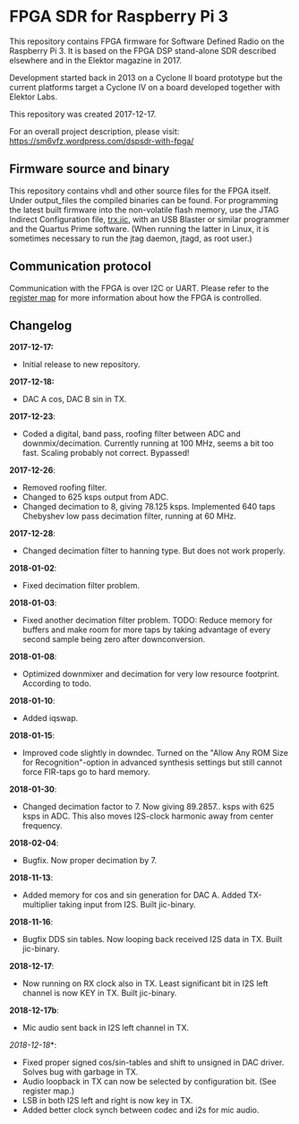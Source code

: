 # FPGA SDR for Raspberry Pi 3

This repository contains FPGA firmware for Software Defined Radio on the Raspberry Pi 3.
It is based on the FPGA DSP stand-alone SDR described elsewhere and in the Elektor magazine in 2017.
 
Development started back in 2013 on a Cyclone II board prototype but the current platforms target a Cyclone IV on a board developed together with Elektor Labs.

This repository was created 2017-12-17.

For an overall project description, please visit: https://sm6vfz.wordpress.com/dspsdr-with-fpga/

## Firmware source and binary

This repository contains vhdl and other source files for the FPGA itself. Under output_files the compiled binaries can be found. For programming the latest built firmware into the non-volatile flash memory, use the JTAG Indirect Configuration file, [trx.jic](fpga/output_files/trx.jic), with an USB Blaster or similar programmer and the Quartus Prime software. (When running the latter in Linux, it is sometimes necessary to run the jtag daemon, jtagd, as root user.) 

## Communication protocol

Communication with the FPGA is over I2C or UART.
Please refer to the [register map](/docs/register-map.org) for more information about how the FPGA is controlled.

## Changelog

**2017-12-17:**  
* Initial release to new repository.  

**2017-12-18:**   
* DAC A cos, DAC B sin in TX.  

**2017-12-23**:  
* Coded a digital, band pass, roofing filter between ADC and downmix/decimation. Currently running at 100 MHz, seems a bit too fast. Scaling probably not correct. Bypassed!  

**2017-12-26**:  
* Removed roofing filter.
* Changed to 625 ksps output from ADC.
* Changed decimation to 8, giving 78.125 ksps. Implemented 640 taps Chebyshev low pass decimation filter, running at 60 MHz.  

**2017-12-28**:  
* Changed decimation filter to hanning type. But does not work properly.  

**2018-01-02**:  
* Fixed decimation filter problem.

**2018-01-03**:  
* Fixed another decimation filter problem. TODO: Reduce memory for buffers and make room for more taps by taking advantage of every second sample being zero after downconversion.  

**2018-01-08**:  
* Optimized downmixer and decimation for very low resource footprint. According to todo.  
	
**2018-01-10**:  
* Added iqswap.  
	
**2018-01-15**:  
* Improved code slightly in downdec. Turned on the "Allow Any ROM Size for Recognition"-option in advanced synthesis settings but still cannot force FIR-taps go to hard memory.  

**2018-01-30**:  
* Changed decimation factor to 7. Now giving 89.2857.. ksps with 625 ksps in ADC. This also moves I2S-clock harmonic away from center frequency.  

**2018-02-04**:  
* Bugfix. Now proper decimation by 7.  

**2018-11-13**: 
* Added memory for cos and sin generation for DAC A. Added TX-multiplier taking input from I2S. Built jic-binary.  
	
**2018-11-16**: 
* Bugfix DDS sin tables. Now looping back received I2S data in TX. Built jic-binary.
	
**2018-12-17**:  
* Now running on RX clock also in TX. Least significant bit in I2S left channel is now KEY in TX. Built jic-binary.
  
**2018-12-17b**:  
* Mic audio sent back in I2S left channel in TX.  
  
*2018-12-18**: 
* Fixed proper signed cos/sin-tables and shift to unsigned in DAC driver. Solves bug with garbage in TX.  
* Audio loopback in TX can now be selected by configuration bit. (See register map.)
* LSB in both I2S left and right is now key in TX.
* Added better clock synch between codec and i2s for mic audio.